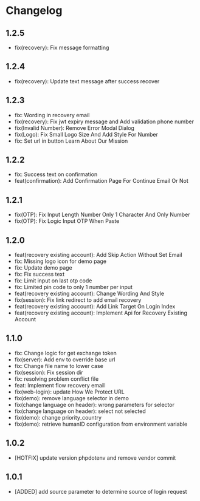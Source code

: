 # Changelog

## 1.2.5

- fix(recovery): Fix message formatting

## 1.2.4

- fix(recovery): Update text message after success recover

## 1.2.3

- fix: Wording in recovery email
- fix(recovery): Fix jwt expiry message and Add validation phone number
- fix(Invalid Number): Remove Error Modal Dialog
- fix(Logo): Fix Small Logo Size And Add Style For Number
- fix: Set url in button Learn About Our Mission
## 1.2.2

- fix: Success text on confirmation
- feat(confirmation): Add Confirmation Page For Continue Email Or Not

## 1.2.1

- fix(OTP): Fix Input Length Number Only 1 Character And Only Number
- fix(OTP): Fix Logic Input OTP When Paste

## 1.2.0

- feat(recovery existing account): Add Skip Action Without Set Email
- fix: Missing logo icon for demo page
- fix: Update demo page
- fix: Fix success text
- fix: Limit input on last otp code
- fix: Limited pin code to only 1 number per input
- feat(recovery existing account): Change Wording And Style
- fix(session): Fix link redirect to add email recovery
- feat(recovery existing account): Add Link Target On Login Index
- feat(recovery existing account): Implement Api for Recovery Existing Account

## 1.1.0

- fix: Change logic for get exchange token
- fix(server): Add env to override base url
- fix: Change file name to lower case
- fix(session): Fix session dir
- fix: resolving problem conflict file
- feat: Implement flow recovery email
- fix(web-login): update How We Protect URL
- fix(demo): remove language selector in demo
- fix(change language on header): wrong parameters for selector
- fix(change language on header): select not selected
- fix(demo): change priority_country
- fix(demo): retrieve humanID configuration from environment variable

## 1.0.2

- [HOTFIX] update version phpdotenv and remove vendor commit

## 1.0.1

- [ADDED] add source parameter to determine source of login request
